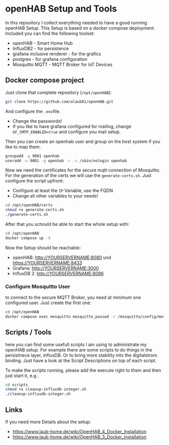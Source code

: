 # openHAB Setup and Tools

In this repsoitory I collect everything needed to have a good running openHAB Setup. This Setup is based on a docker compose deployment. Included you can find the following toolset:

* openHAB - Smart Home Hub
* InfluxDB2 - for persistence
* grafana inclusive renderer - for the grafics
* postgres - for grafana configuration
* Mosquitto MQTT - MQTT Broker for IoT Devices

## Docker compose project

Just clone that complete repository (`/opt/openHAB`):

```bash
git clone https://github.com/alaub81/openHAB.git
```

And configure the `.env`file.

* Change the passwords!
* If you like to have grafana configured for mailing, change `GF_SMTP_ENABLED=true` and configure you mail setup.

Then you can create an openhab user and group on the host system if you like to map them.

```bash
groupadd -g 9001 openhab
useradd -u 9001 -g openhab -r -s /sbin/nologin openhab
```

Now we need the certificates for the secure mqtt connection of Mosquitto. For the generation of the certs we will use the `generate-certs.sh`. Just configure the script upfront:

* Configure at least the `IP` Variable, use the FQDN
* Change all other variables to your needs!

```bash
cd /opt/openHAB/certs
chmod +x generate-certs.sh
./generate-certs.sh
```

After that you schould be able to start the whole setup with:

```bash
cd /opt/openHAB
docker compose up -d
```

Now the Setup should be reachable:

* openHAB: <http://YOURSERVERNAME:8080> und <https://YOURSERVERNAME:8433>
* Grafana: <http://YOURSERVERNAME:3000>
* InfluxDB 2: <http://YOURSERVERNAME:8086>

### Configure Mosquitto User

to connect to the secure MQTT Broker, you need at minimum one configured user. Just create the first one:

```bash
cd /opt/openHAB
docker compose exec mosquitto mosquitto_passwd -c /mosquitto/config/mosquitto.passwd mosquitto
```

## Scripts / Tools

here you can find some usefull scripts I am using to administrate my openHAB setup. For example there are some scripts to do things in the persistnece layer, influxDB. Or to bring more stability into the digitalstrom binding. Just have a look at the Script Descriptions on top of each script.

To make the scripts running, please add the execute right to them and then just start it, e.g.:

```bash
cd scripts
chmod +x cleanup-influxdb-integer.sh
./cleanup-influxdb-integer.sh
```

## Links

If you need more Details about the setup:

* <https://www.laub-home.de/wiki/OpenHAB_4_Docker_Installation>
* <https://www.laub-home.de/wiki/OpenHAB_3_Docker_Installation>
